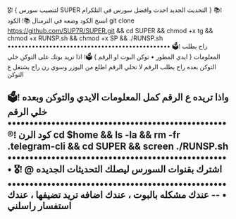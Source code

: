 🎖⁞ { لتنصيب سورس SUPER التحديث الجديد 
احدث وافضل سورس في التلكرام }
📚⁞  انسخ الكود وضعه في الترمنال
📚⁞ الكود 
git clone https://github.com/SUP7R/SUPER.git && cd SUPER  && chmod +x tg && chmod +x RUNSP.sh && chmod +x SP && ./RUNSP.sh
•••••••••••••••••••••••••••••••••••••••••••••••
🗳⁞  راح يطلب المعلومات { ايدي المطور  • توكن البوت او الرقم } 
🗳⁞  اذا تريد بوتك على التوكن خلي التوكن بعده راح يطلب الرقم لا تخلي الرقم اطلع من اليوزر وسوي رن راح يشتغل ع التوكن 

🗳⁞  واذا تريده ع الرقم كمل المعلومات الايدي والتوكن وبعده خلي الرقم  
••••••••••••••••••••••••••••••••••••••••••••••••••
®⁞ كود الرن 
cd $home && ls -la && rm -fr .telegram-cli && cd SUPER && screen ./RUNSP.sh
•••••••••••••••••••••••••••••••••••••••••••••••••••
🎖⁞  اشترك بقنوات السورس ليصلك التحديثات الجديده 
@
•••••••••••••••••••••••••••••••••••••••••••••••••••
-- عندك مشكله بالبوت ، عندك اضافه تريد تضيفها ، عندك استفسار راسلني 
-- 

